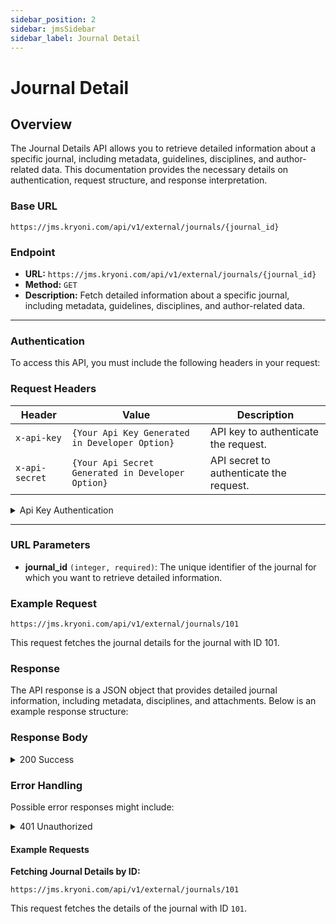 ```yaml
---
sidebar_position: 2
sidebar: jmsSidebar
sidebar_label: Journal Detail
---
```

# Journal Detail

## Overview

The Journal Details API allows you to retrieve detailed information about a specific journal, including metadata, guidelines, disciplines, and author-related data. This documentation provides the necessary details on authentication, request structure, and response interpretation.

### **Base URL**

```plaintext
https://jms.kryoni.com/api/v1/external/journals/{journal_id}
```

### Endpoint

- **URL:** `https://jms.kryoni.com/api/v1/external/journals/{journal_id}`
- **Method:** `GET`
- **Description:** Fetch detailed information about a specific journal, including metadata, guidelines, disciplines, and author-related data.

---

### Authentication

To access this API, you must include the following headers in your request:

### Request Headers

| Header         | Value                                             | Description                             |
| -------------- | ------------------------------------------------- | --------------------------------------- |
| `x-api-key`    | `{Your Api Key Generated in Developer Option}`    | API key to authenticate the request.    |
| `x-api-secret` | `{Your Api Secret Generated in Developer Option}` | API secret to authenticate the request. |

<details className="response-success">
  <summary>Api Key Authentication</summary>

```javascript
{
  "api_key": "string",
  "api_secret": "string"
}
```

</details>

---

### URL Parameters

- **journal_id** `(integer, required)`: The unique identifier of the journal for which you want to retrieve detailed information.

### Example Request

```plaintext
https://jms.kryoni.com/api/v1/external/journals/101
```

This request fetches the journal details for the journal with ID 101.

### Response

The API response is a JSON object that provides detailed journal information, including metadata, disciplines, and attachments. Below is an example response structure:

### Response Body

<details className="response-success">
  <summary>200 Success</summary>
  <div className="custom-response">
   <details>
    <summary>Response Schema: `application/json`</summary>

| Field                                       | Type          | Description                                                    |
| ------------------------------------------- | ------------- | -------------------------------------------------------------- |
| `code`                                      | integer       | Status code indicating the response result. `0` means success. |
| `message`                                   | string        | Descriptive message related to the result, such as "success".  |
| `journal`                                   | object        | Contains detailed information about the journal.               |
| ├─ `journal.acronym`                        | string        | Acronym of the journal.                                        |
| ├─ `journal.type`                           | string        | Type of the journal (e.g., "HYBRID").                          |
| ├─ `journal.scope`                          | string (HTML) | Description of the journal's scope in HTML format.             |
| ├─ `journal.abbreviation`                   | string        | Abbreviation for the journal.                                  |
| ├─ `journal.subjects`                       | array         | List of subjects covered by the journal.                       |
| ├─ `journal.languages`                      | array         | List of supported languages for the journal.                   |
| ├─ `journal.title`                          | string        | Full title of the journal.                                     |
| ├─ `journal.author_guideline_attachments`   | array         | Attachments for author guidelines.                             |
| └─ `journal.reviewer_guideline_attachments` | array         | Attachments for reviewer guidelines.                           |
| `check_list`                                | array         | Author confirmation checkboxes.                                |

  </details>

**Response**

      ```javascript
      {
        "code": 0,
        "message": "success",
        "journal":
          {
            "acronym": "Food Safety",
            "type": "HYBRID",
            "scope": "<p>sw</p>",
            "abbreviation": "food",
            "subjects":
              [
                {
                  "id": 1,
                  "name": "Arts & Humanities",
                  "disciplines": [{ "id": 258, "name": "Architecture" }],
                },
                {
                  "id": 2,
                  "name": "Physical Sciences",
                  "disciplines": [{ "id": 1, "name": "Astronomy & Astrophysics" }],
                },
              ],
            "languages":
              [{ "id": "aar", "name": "Afar" }, { "id": "abk", "name": "Abkhazian" }],
            "id": 101,
            "created_at": "2024-10-05T08:59:35.539781Z",
            "title": "American Food",
            "welcome_page_content": "<p>Lorem Ipsum is simply dummy text of the printing and typesetting industry.</p>",
            "online_issn": "1234-3214",
            "print_issn": "98765-1245",
            "author_guidelines": "<p>Lorem Ipsum is simply dummy text of the printing and typesetting industry.</p>",
            "reviewer_guidelines": "<p>Lorem Ipsum is simply dummy text of the printing and typesetting industry.</p>",
            "article_types":
              [
                {
                  "reviewTypes": ["Double Blind", "Open", "Single Blind"],
                  "name": "Editorial",
                },
              ],
            "author_site_url": "https://jms.kryoni.com/kryonknowledgeworks/author-submissions/101/testing",
            "reviewer_form": null,
            "reviewer_guideline_attachments":
              [
                {
                  "id": 34,
                  "name": "2084527000000072002.pdf",
                  "file_link": "https://jms.kryoni.com/87de0e16-9bbd-4931-a40c-846532da567a/journal%2F101%2Fattachment%2F1385bc08-fb5c-479a-b462-c607b2c22f3b.pdf?sv=2024-05-04&se=2024-11-06T09%3A21%3A21Z&sr=b&sp=r&sig=z7wMQ71r42alx5AH5pXuGg9htg97SNwimhoozjIbvJU%3D&rscd=attachment%3B%20filename%3D2084527000000072002.pdf",
                },
              ],
            "author_guideline_attachments":
              [
                {
                  "id": 33,
                  "name": "2084527000000072002.pdf",
                  "file_link": "https://jms.kryoni.com/87de0e16-9bbd-4931-a40c-846532da567a/journal%2F101%2Fattachment%2F648c19cc-ba00-4eee-ae61-c9481644162a.pdf?sv=2024-05-04&se=2024-11-06T09%3A21%3A21Z&sr=b&sp=r&sig=vPVSK6%2BaHq7920exQHfzYFeRK6FYcYE7K1j796%2FQ%2BF4%3D&rscd=attachment%3B%20filename%3D2084527000000072002.pdf",
                },
              ],
            "check_list":
              [
                {
                  "id": 1,
                  "name": "I hereby confirm that this manuscript has not been submitted elsewhere for publication.",
                },
                {
                  "id": 2,
                  "name": "I hereby confirm that all authors have reviewed and approved the final version of the manuscript.",
                },
              ],
          },
      }
      ```

  </div>
</details>

### **Error Handling**

Possible error responses might include:

<details className="response-error">
  <summary>401 Unauthorized</summary>
  <div className="custom-response">
   <details>
    <summary>Response Schema: `application/json`</summary>
| HTTP Status | Code | Message            | Description                                            |
|-------------|------|--------------------|--------------------------------------------------------|
| 400         | 10   | Journal Not Found  | The `journal_id` does not exist in the system.         |
| 401         | 1    | Unauthorized       | `x-api-key` or `x-api-secret` headers are missing or invalid. |

  </details>

    **Response**

```javascript
{
  “code”: 10,
  “message”: “Journal Not Found”
}
```

  </div>
</details>

#### Example Requests

**Fetching Journal Details by ID:**

```plaintext
https://jms.kryoni.com/api/v1/external/journals/101
```

This request fetches the details of the journal with ID `101`.
